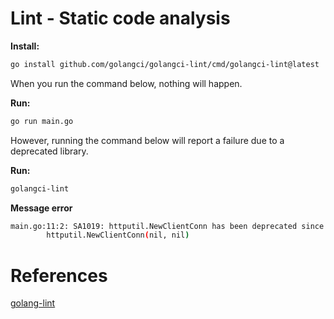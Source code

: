 # Lint - Static code analysis

**Install:**
```sh
go install github.com/golangci/golangci-lint/cmd/golangci-lint@latest
```

When you run the command below, nothing will happen.

**Run:**
```sh
go run main.go
```
However, running the command below will report a failure due to a deprecated library.

**Run:**
```sh
golangci-lint
```

**Message error**
```sh
main.go:11:2: SA1019: httputil.NewClientConn has been deprecated since Go 1.0: Use the Client or Transport in package [net/http] instead. (staticcheck)
        httputil.NewClientConn(nil, nil)
```

# References
[golang-lint](https://golangci-lint.run/)